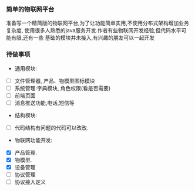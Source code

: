 ### 简单的物联网平台
准备写一个精简版的物联网平台,为了让功能简单实用,不使用分布式架构增加业务复杂度,
使用很多人熟悉的java服务开发.作者有些物联网开发经验,但代码水平可能有限,还有一些
基础的模块并未接入,有兴趣的朋友可以一起开发
### 待做事项
- 通用模块:
- [ ] 文件管理器, 产品、物模型图标模块
- [ ] 系统管理:字典模块, 角色权限(看是否需要)
- [ ] 前端页面
- [ ] 消息推送功能,电话,短信等
- 结构模块:
- [ ] 代码结构有问题的代码可以改改.
- 物联网功能开发:
- [X] 产品管理.
- [X] 物模型.
- [X] 设备管理
- [ ] 协议管理
- [ ] 协议接入定义